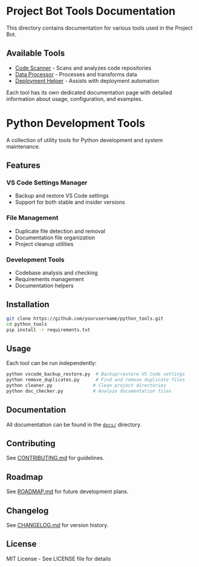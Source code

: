 # Project Bot Tools Documentation

This directory contains documentation for various tools used in the Project Bot.

## Available Tools

- [Code Scanner](docs/code_scanner.md) - Scans and analyzes code repositories
- [Data Processor](docs/data_processor.md) - Processes and transforms data
- [Deployment Helper](docs/deployment_helper.md) - Assists with deployment automation

Each tool has its own dedicated documentation page with detailed information about usage, configuration, and examples.

# Python Development Tools

A collection of utility tools for Python development and system maintenance.

## Features

### VS Code Settings Manager
- Backup and restore VS Code settings
- Support for both stable and insider versions

### File Management
- Duplicate file detection and removal
- Documentation file organization
- Project cleanup utilities

### Development Tools
- Codebase analysis and checking
- Requirements management
- Documentation helpers

## Installation

```bash
git clone https://github.com/yourusername/python_tools.git
cd python_tools
pip install -r requirements.txt
```

## Usage

Each tool can be run independently:

```bash
python vscode_backup_restore.py  # Backup/restore VS Code settings
python remove_duplicates.py      # Find and remove duplicate files
python cleaner.py               # Clean project directories
python doc_checker.py           # Analyze documentation files
```

## Documentation
All documentation can be found in the [`docs/`](docs/) directory.

## Contributing

See [CONTRIBUTING.md](CONTRIBUTING.md) for guidelines.

## Roadmap

See [ROADMAP.md](ROADMAP.md) for future development plans.

## Changelog

See [CHANGELOG.md](CHANGELOG.md) for version history.

## License

MIT License - See LICENSE file for details

